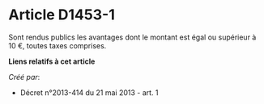 # Article D1453-1

Sont rendus publics les avantages dont le montant est égal ou supérieur à 10 €, toutes taxes comprises.

**Liens relatifs à cet article**

_Créé par_:

  - Décret n°2013-414 du 21 mai 2013 - art. 1
